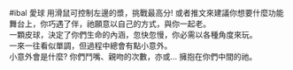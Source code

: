 #ibal
愛球
用滑鼠可控制左邊的漿，挑戰最高分! 或者推文來建議你想要什麼功能  
舞台上，你巧遇了伴，祂願意以自己的方式，與你一起老。                            
一顆皮球，決定了你們生命的內涵，忽快忽慢，你必需以各種角度來玩。                
一來一往看似單調，但過程中總會有點小意外。                                      
小意外會是什麼? 你們鬥嘴、親吻的次數，亦或...  擁抱在你們中間的祂。

